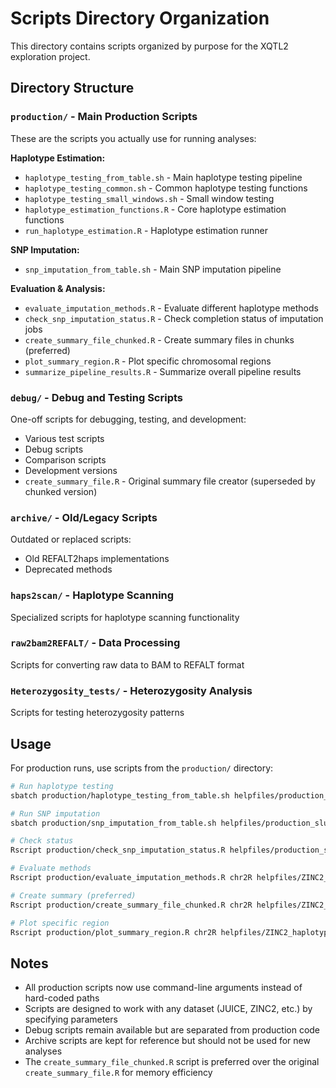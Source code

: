 # Scripts Directory Organization

This directory contains scripts organized by purpose for the XQTL2 exploration project.

## Directory Structure

### `production/` - Main Production Scripts
These are the scripts you actually use for running analyses:

**Haplotype Estimation:**
- `haplotype_testing_from_table.sh` - Main haplotype testing pipeline
- `haplotype_testing_common.sh` - Common haplotype testing functions
- `haplotype_testing_small_windows.sh` - Small window testing
- `haplotype_estimation_functions.R` - Core haplotype estimation functions
- `run_haplotype_estimation.R` - Haplotype estimation runner

**SNP Imputation:**
- `snp_imputation_from_table.sh` - Main SNP imputation pipeline

**Evaluation & Analysis:**
- `evaluate_imputation_methods.R` - Evaluate different haplotype methods
- `check_snp_imputation_status.R` - Check completion status of imputation jobs
- `create_summary_file_chunked.R` - Create summary files in chunks (preferred)
- `plot_summary_region.R` - Plot specific chromosomal regions
- `summarize_pipeline_results.R` - Summarize overall pipeline results

### `debug/` - Debug and Testing Scripts
One-off scripts for debugging, testing, and development:
- Various test scripts
- Debug scripts
- Comparison scripts
- Development versions
- `create_summary_file.R` - Original summary file creator (superseded by chunked version)

### `archive/` - Old/Legacy Scripts
Outdated or replaced scripts:
- Old REFALT2haps implementations
- Deprecated methods

### `haps2scan/` - Haplotype Scanning
Specialized scripts for haplotype scanning functionality

### `raw2bam2REFALT/` - Data Processing
Scripts for converting raw data to BAM to REFALT format

### `Heterozygosity_tests/` - Heterozygosity Analysis
Scripts for testing heterozygosity patterns

## Usage

For production runs, use scripts from the `production/` directory:

```bash
# Run haplotype testing
sbatch production/haplotype_testing_from_table.sh helpfiles/production_slurm_params.tsv helpfiles/ZINC2_haplotype_parameters.R process/ZINC2

# Run SNP imputation
sbatch production/snp_imputation_from_table.sh helpfiles/production_slurm_params.tsv helpfiles/ZINC2_haplotype_parameters.R process/ZINC2

# Check status
Rscript production/check_snp_imputation_status.R helpfiles/production_slurm_params.tsv process/ZINC2

# Evaluate methods
Rscript production/evaluate_imputation_methods.R chr2R helpfiles/ZINC2_haplotype_parameters.R process/ZINC2

# Create summary (preferred)
Rscript production/create_summary_file_chunked.R chr2R helpfiles/ZINC2_haplotype_parameters.R process/ZINC2

# Plot specific region
Rscript production/plot_summary_region.R chr2R helpfiles/ZINC2_haplotype_parameters.R process/ZINC2 870
```

## Notes

- All production scripts now use command-line arguments instead of hard-coded paths
- Scripts are designed to work with any dataset (JUICE, ZINC2, etc.) by specifying parameters
- Debug scripts remain available but are separated from production code
- Archive scripts are kept for reference but should not be used for new analyses
- The `create_summary_file_chunked.R` script is preferred over the original `create_summary_file.R` for memory efficiency
